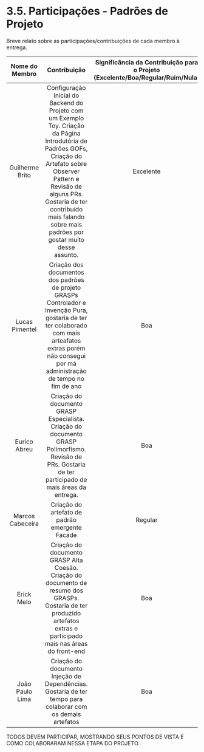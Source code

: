 # 3.5. Participações - Padrões de Projeto

Breve relato sobre as participações/contribuições de cada membro à entrega.

| Nome do Membro  |                                                                                                                                  Contribuição                                                                                                                                  | Significância da Contribuição para o Projeto (Excelente/Boa/Regular/Ruim/Nula) |
| :-------------: | :----------------------------------------------------------------------------------------------------------------------------------------------------------------------------------------------------------------------------------------------------------------------------: | :----------------------------------------------------------------------------: |
| Guilherme Brito | Configuração Inicial do Backend do Projeto com um Exemplo Toy. Criação da Página Introdutória de Padrões GOFs, Criação do Artefato sobre Observer Pattern e Revisão de alguns PRs. Gostaria de ter contribuído mais falando sobre mais padrões por gostar muito desse assunto. |                                   Excelente                                    |
| Lucas Pimentel  |                                   Criação dos documentos dos padrões de projeto GRASPs Controlador e Invenção Pura, gostaria de ter ter colaborado com mais arteafatos extras porém não consegui por má administração de tempo no fim de ano                                   |                                      Boa                                       |
|  Eurico Abreu   |                                                            Criação do documento GRASP Especialista. Criação do documento GRASP Polimorfismo. Revisão de PRs. Gostaria de ter participado de mais áreas da entrega.                                                             |                                      Boa                                       |
| Marcos Cabeceira |                                                                    Criação do artefato de padrão emergente Facade                                                                    |                                    Regular                                     |
|   Erick Melo    |                                                    Criação do documento GRASP Alta Coesão. Criação do documento de resumo dos GRASPs. Gostaria de ter produzido artefatos extras e participado mais nas áreas do front-end                                                     |                                      Boa                                       |
| João Paulo Lima |                                                                                   Criação do documento Injeção de Dependências. Gostaria de ter tempo para colaborar com os demais artefatos                                                                                   |                                      Boa                                       |

TODOS DEVEM PARTICIPAR, MOSTRANDO SEUS PONTOS DE VISTA E COMO COLABORARAM NESSA ETAPA DO PROJETO.
